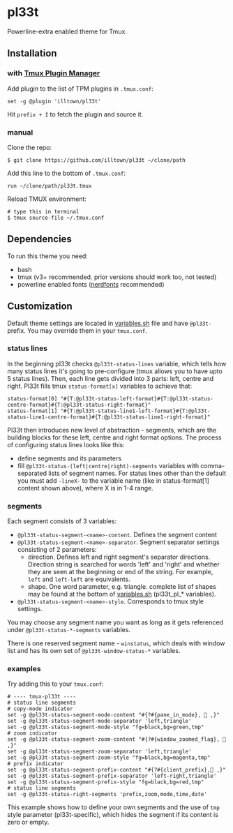 # pl33t
Powerline-extra enabled theme for Tmux.
## Installation
### with [Tmux Plugin Manager](https://github.com/tmux-plugins/tpm)

Add plugin to the list of TPM plugins in `.tmux.conf`:

    set -g @plugin 'illtown/pl33t'

Hit `prefix + I` to fetch the plugin and source it.

### manual

Clone the repo:

    $ git clone https://github.com/illtown/pl33t ~/clone/path

Add this line to the bottom of `.tmux.conf`:

    run ~/clone/path/pl33t.tmux

Reload TMUX environment:

    # type this in terminal
    $ tmux source-file ~/.tmux.conf

## Dependencies

To run this theme you need:

* bash
* tmux (v3+ recommended. prior versions should work too, not tested)
* powerline enabled fonts ([nerdfonts](https://www.nerdfonts.com) recommended)

## Customization
Default theme settings are located in [variables.sh](scripts/variables.sh) file and have `@pl33t-` prefix. You may override them in your `tmux.conf`.
### status lines
In the beginning pl33t checks `@pl33t-status-lines` variable, which tells how many status lines it's going to pre-configure (tmux allows you to have upto 5 status lines).
Then, each line gets divided into 3 parts: left, centre and right. Pl33t fills tmux `status-format[x]` variables to achieve that:
```
status-format[0] "#{T:@pl33t-status-left-format}#{T:@pl33t-status-centre-format}#{T:@pl33t-status-right-format}"
status-format[1] "#{T:@pl33t-status-line1-left-format}#{T:@pl33t-status-line1-centre-format}#{T:@pl33t-status-line1-right-format}"
```
Pl33t then introduces new level of abstraction - segments, which are the building blocks for these left, centre and right format options.
The process of configuring status lines looks like this:
  * define segments and its parameters
  * fill `@pl33t-status-(left|centre|right)-segments` variables with comma-separated lists of segment names. For status lines other than the default you must add `-lineX-` to the variable name (like in status-format[1] content shown above), where X is in 1-4 range.
### segments
Each segment consists of 3 variables:
  * `@pl33t-status-segment-<name>-content`. Defines the segment content
  * `@pl33t-status-segment-<name>-separator`. Segment separator settings consisting of 2 parameters:
    * direction. Defines left and right segment's separator directions. Direction string is searched for words 'left' and 'right' and whether they are seen at the beginning or end of the string. For example, `left` and `left-left` are equivalents.
    * shape. One word parameter, e.g. triangle. complete list of shapes may be found at the bottom of [variables.sh](scripts/variables.sh) (pl33t_pl_* variables).
  * `@pl33t-status-segment-<name>-style`. Corresponds to tmux style settings.

You may choose any segment name you want as long as it gets referenced under `@pl33t-status-*-segments` variables.

There is one reserved segment name - `winstatus`, which deals with window list and has its own set of `@pl33t-window-status-*` variables.
### examples
Try adding this to your `tmux.conf`:
```
# ---- tmux-pl33t ----
# status line segments
# copy-mode indicator
set -g @pl33t-status-segment-mode-content "#{?#{pane_in_mode},  ,}"
set -g @pl33t-status-segment-mode-separator 'left,triangle'
set -g @pl33t-status-segment-mode-style "fg=black,bg=green,tmp"
# zoom indicator
set -g @pl33t-status-segment-zoom-content "#{?#{window_zoomed_flag},  ,}"
set -g @pl33t-status-segment-zoom-separator 'left,triangle'
set -g @pl33t-status-segment-zoom-style "fg=black,bg=magenta,tmp"
# prefix indicator
set -g @pl33t-status-segment-prefix-content "#{?#{client_prefix}, ,}"
set -g @pl33t-status-segment-prefix-separator 'left-right,triangle'
set -g @pl33t-status-segment-prefix-style "fg=black,bg=red,tmp"
# status line segments
set -g @pl33t-status-right-segments 'prefix,zoom,mode,time,date'
```
This example shows how to define your own segments and the use of `tmp` style parameter (pl33t-specific), which hides the segment if its content is zero or empty.

